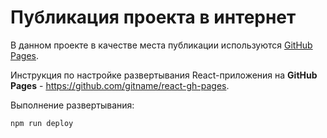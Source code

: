# Публикация проекта в интернет

В данном проекте в качестве места публикации используются [GitHub Pages](https://docs.github.com/ru/pages).

Инструкция по настройке развертывания React-приложения на **GitHub Pages** - https://github.com/gitname/react-gh-pages.

Выполнение развертывания:

```shell
npm run deploy
```
